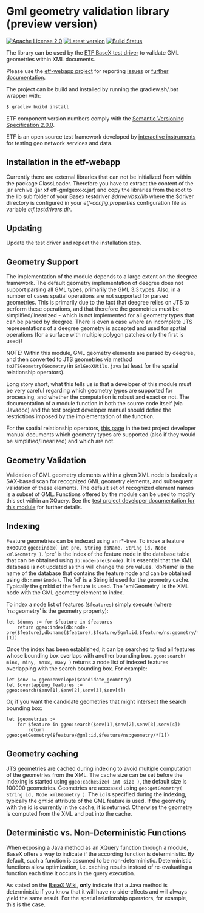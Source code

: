 # Gml geometry validation library (preview version)

[![Apache License 2.0](https://img.shields.io/badge/license-Apache%202.0-blue.svg)](http://www.apache.org/licenses/LICENSE-2.0.html)
[![Latest version](http://img.shields.io/badge/latest%20version-1.1.0-blue.svg)](https://services.interactive-instruments.de/etfdev-af/etf-public-dev/de/interactive_instruments/etf/bsxm/etf-gmlgeox/1.1.0-SNAPSHOT/etf-gmlgeox-1.1.0-20170112.165838-2.jar)
[![Build Status](https://services.interactive-instruments.de/etfdev-ci/buildStatus/icon?job=etf-gmlgeox)](https://services.interactive-instruments.de/etfdev-ci/job/etf-gmlgeox/)

The library can be used by the [ETF BaseX test driver](https://github.com/interactive-instruments/etf-bsxtd) to validate GML geometries within XML documents.

Please use the [etf-webapp project](https://github.com/interactive-instruments/etf-webapp) for
reporting [issues](https://github.com/interactive-instruments/etf-webapp/issues) or
[further documentation](https://github.com/interactive-instruments/etf-webapp/wiki).

The project can be build and installed by running the gradlew.sh/.bat wrapper with:
```gradle
$ gradlew build install
```

ETF component version numbers comply with the [Semantic Versioning Specification 2.0.0](http://semver.org/spec/v2.0.0.html).

ETF is an open source test framework developed by [interactive instruments](http://www.interactive-instruments.de/en) for testing geo network services and data.

## Installation in the etf-webapp
Currently there are external libraries that can not be initialized from within the package ClassLoader. Therefore you have to extract the content of the jar archive (jar xf etf-gmlgeox-x.jar) and copy the libraries from the root to the lib sub folder of your Basex testdriver _$driver/bsx/lib_ where the $driver directory is configured in your _etf-config.properties_ configuration file as variable _etf.testdrivers.dir_.

## Updating
Update the test driver and repeat the installation step.

## Geometry Support
The implementation of the module depends to a large extent on the deegree framework. The default geometry implementation of deegree does not support parsing all GML types, primarily the GML 3.3 types. Also, in a number of cases spatial operations are not supported for parsed geometries. This is primarily due to the fact that deegree relies on JTS to perform these operations, and that therefore the geometries must be simplified/linearized - which is not implemented for all geometry types that can be parsed by deegree. There is even a case where an incomplete JTS representations of a deegree geometry is accepted and used for spatial operations (for a surface with multiple polygon patches only the first is used)!

NOTE: Within this module, GML geometry elements are parsed by deegree, and then converted to JTS geometries via method `toJTSGeometry(Geometry)`in `GmlGeoXUtils.java` (at least for the spatial relationship operators).

Long story short, what this tells us is that a developer of this module must be very careful regarding which geometry types are supported for processing, and whether the computation is robust and exact or not. The documentation of a module function in both the source code itself (via Javadoc) and the test project developer manual should define the restrictions imposed by the implementation of the function.

For the spatial relationship operators, [this page](https://github.com/interactive-instruments/etf-webapp/wiki/gmlgeox-module-geometry-types-supported-by-spatial-operators) in the test project developer manual documents which geometry types are supported (also if they would be simplified/linearized) and which are not.

## Geometry Validation

Validation of GML geometry elements within a given XML node is basically a SAX-based scan for recognized GML geometry elements, and subsequent validation of these elements. The default set of recognized element names is a subset of GML. Functions offered by the module can be used to modify this set within an XQuery. See the [test project developer documentation for this module](https://github.com/interactive-instruments/etf-webapp/wiki/dev_manual_modules_gmlgeox) for further details.

## Indexing

Feature geometries can be indexed using an r*-tree. To index a feature execute `ggeo:index( int pre, String dbName, String id, Node xmlGeometry )`. 'pre' is the index of the feature node in the database table that can be obtained using `db:node-pre($node)`. It is essential that the XML database is not updated as this will change the pre values. 'dbName' is the name of the database that contains the feature node and can be obtained using `db:name($node)`. The 'id' is a String id used for the geometry cache. Typically the gml:id of the feature is used. The 'xmlGeometry' is the XML node with the GML geometry element to index.

To index a node list of features (`$features`) simply execute (where 'ns:geometry' is the geometry property):

```
let $dummy := for $feature in $features
	return ggeo:index(db:node-pre($feature),db:name($feature),$feature/@gml:id,$feature/ns:geometry/*[1])
```

Once the index has been established, it can be searched to find all features whose bounding box overlaps with another bounding box. `ggeo:search( minx, miny, maxx, maxy )` returns a node list of indexed features overlapping with the search bounding box. For example:

```
let $env := ggeo:envelope($candidate_geometry)
let $overlapping_features := ggeo:search($env[1],$env[2],$env[3],$env[4])
```

Or, if you want the candidate geometries that might intersect the search bounding box:

```
let $geometries :=
	for $feature in ggeo:search($env[1],$env[2],$env[3],$env[4])
		return ggeo:getGeometry($feature/@gml:id,$feature/ns:geometry/*[1])
```

## Geometry caching

JTS geometries are cached during indexing to avoid multiple computation of the geometries from the XML. The cache size can be set before the indexing is started using `ggeo:cacheSize( int size )`, the default size is 100000 geometries. Geometries are accessed using `geo:getGeometry( String id, Node xmlGeometry )`. The `id` is specified during the indexing, typically the gml:id attribute of the GML feature is used. If the geometry with the id is currently in the cache, it is returned. Otherwise the geometry is computed from the XML and put into the cache.

## Deterministic vs. Non-Deterministic Functions

When exposing a Java method as an XQuery function through a module, BaseX offers a way to indicate if the according function is deterministic. By default, such a function is assumed to be non-deterministic. Deterministic functions allow optimization, i.e. caching results instead of re-evaluating a function each time it occurs in the query execution.

As stated on the [BaseX Wiki](http://docs.basex.org/wiki/Java_Bindings), **only** indicate that a Java method is deterministic if you know that it will have no side-effects and will always yield the same result. For the spatial relationship operators, for example, this is the case.
